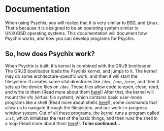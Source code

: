 # Documentation
When using Psychix, you will realize that it is very similar to BSD, and Linux. That's because it is designed to be an operating system similar to UNIX/BSD operating systems.
This documentation will document how Psychix works, and how you can develop programs for Psychix.
## So, how does Psychix work?
When Psychix is built, it's kernel is combined with the GRUB bootloader. The GRUB bootloader loads the Psychix kernel, and jumps to it. The kernel may do some architecture-specific work, and then it will start the filesystem. It creates some vital directories like `/dev`, `/tmp`, `/proc`, and then it sets up the device files on `/dev`. These files allow code to open, close, read, and write to them (Read more about them [here](DEVICE.md)!) After that, the kernel will mount the vfs (virtual file system), which contains basic user-mode programs like a shell (Read more about shells [here](SHELLS.md)!), some commands that allow us to navigate through the filesystem, and our work-in-progress window system. Out of all these programs, the kernel runs a program called `init`, which initializes the rest of the basic things, and then runs the shell in a loop (Read more about them [here](DEVICE.md)!).
**To be continued...**